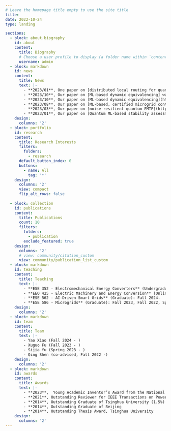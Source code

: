 ```yaml
---
# Leave the homepage title empty to use the site title
title:
date: 2022-10-24
type: landing

sections:
  - block: about.biography
    id: about
    content:
      title: Biography
      # Choose a user profile to display (a folder name within `content/authors/`)
      username: admin
  - block: markdown
    id: news
    content:
      title: News
      text: |-
        - **2023/01**, One paper on [distributed local routing for quantum network-enabled microgrids] is accepted by the 2023 IEEE PESGM. Congratulations, Sijia!
        - **2023/10**, Our paper on [ML-based dynamic equivalencing] was selected as the Top 5 in the 2023 CIGRE Next Generation Network (NGN) Paper Competition. Congratulations, Qing!
        - **2023/10**, Our paper on [ML-based dynamic equivalencing](https://ieeexplore.ieee.org/document/10298789) is accepted by IEEE Transactions on Power Systems. Congratulations, Qing!
        - **2023/08**, Our paper on [ML-based, certified microgrid control](https://ieeexplore.ieee.org/abstract/document/10233047) is accepted by IEEE Transactions on Smart Grid.
        - **2023/03**, Our paper on [noise-resilient quantum EMTP](https://ieeexplore.ieee.org/abstract/document/9769895) is published by IEEE Transactions on Power Systems.
        - **2023/01**, Our paper on [Quantum ML-based stability assessment](https://ieeexplore.ieee.org/abstract/document/9737359) is accepted by IEEE Transactions on Power Systems.
    design:
      columns: '2'
  - block: portfolio
    id: research
    content:
      title: Research Interests
      filters:
        folders:
          - research
      default_button_index: 0
      buttons:
        - name: All
          tag: '*'
    design:
      columns: '2'
      view: compact
      flip_alt_rows: false
  
  - block: collection
    id: publications
    content:
      title: Publications
      count: 10
      filters:
        folders:
          - publication
        exclude_featured: true
    design:
      columns: '2'
      # view: community/citation_custom
      view: community/publication_list_custom
  - block: markdown
    id: teaching
    content:
      title: Teaching
      text: |-
        - **ESE 352 - Electromechanical Energy Converters** (Undergraduate): Fall 2024, Fall 2023, Fall 2022.
        - **EEO 425 - Electric Machinery and Energy Conversion** (Online): Fall 2024, Fall 2023, Fall 2022.
        - **ESE 562 - AI-Driven Smart Grids** (Graduate): Fall 2024.
        - **ESE 586 - Microgrids** (Graduate): Fall 2023, Fall 2022, Spring 2022, Spring 2021.
    design:
      columns: '2'
  - block: markdown
    id: team
    content:
      title: Team
      text: |-
        - Yao Xiao (Fall 2024 - )
        - Xuguo Fu (Fall 2023 - )
        - Sijia Yu (Spring 2023 - )
        - Qing Shen (co-advised, Fall 2022 -)
    design:
      columns: '2'
  - block: markdown
    id: awards
    content:
      title: Awards
      text: |-
        - **2023**,  Young Academic Inventor’s Award from the National Academy of Inventors (NAI) Stony Brook University Chapter, recognized for her ”fundamental work in quantum computing techniques for large-scale power system problems”
        - **2021**, Outstanding Reviewer for IEEE Transactions on Power Systems
        - **2014**, Outstanding Graduate of Tsinghua University (1.5%) 
        - **2014**, Outstanding Graduate of Beijing
        - **2014**, Outstanding Thesis Award, Tsinghua University
    design:
      columns: '2'
---
```

